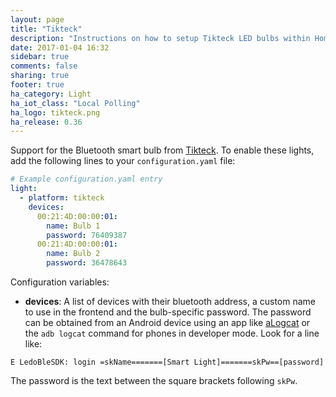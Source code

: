 ```yaml
---
layout: page
title: "Tikteck"
description: "Instructions on how to setup Tikteck LED bulbs within Home Assistant."
date: 2017-01-04 16:32
sidebar: true
comments: false
sharing: true
footer: true
ha_category: Light
ha_iot_class: "Local Polling"
ha_logo: tikteck.png
ha_release: 0.36
---
```


Support for the Bluetooth smart bulb from [Tikteck](http://www.tikteck.com). To enable these lights, add the following lines to your `configuration.yaml` file:

```yaml
# Example configuration.yaml entry
light:
  - platform: tikteck
    devices:
      00:21:4D:00:00:01:
        name: Bulb 1
        password: 76409387
      00:21:4D:00:00:01:
        name: Bulb 2
        password: 36478643
```

Configuration variables:

- **devices**: A list of devices with their bluetooth address, a custom name to use in the frontend and the bulb-specific password. The password can be obtained from an Android device using an app like [aLogcat](https://play.google.com/store/apps/details?id=org.jtb.alogcat&hl=en) or the `adb logcat` command for phones in developer mode. Look for a line like:

```
E LedoBleSDK: login =skName=======[Smart Light]=======skPw==[password]
```

The password is the text between the square brackets following `skPw`.
